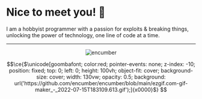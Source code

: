 # Nice to meet you! 👋

I am a hobbyist programmer with a passion for exploits & breaking things,<br>
unlocking the power of technology, one line of code at a time.


---

<p align="center">
  <img src="https://github-profile-trophy.vercel.app/?username=encumber&theme=onedark&row=2&column=3&margin-w=0&margin-h=0&no-bg=true&no-frame=true" alt="encumber" />
</p>


```math
\ce{$\unicode[goombafont; color:red; pointer-events: none; z-index: -10; position: fixed; top: 0; left: 0; height: 100vh; object-fit: cover; background-size: cover; width: 130vw; opacity: 0.5; background: url('https://github.com/encumber/encumber/blob/main/ezgif.com-gif-maker_-_2022-07-15T183109.613.gif');]{x0000}$}
